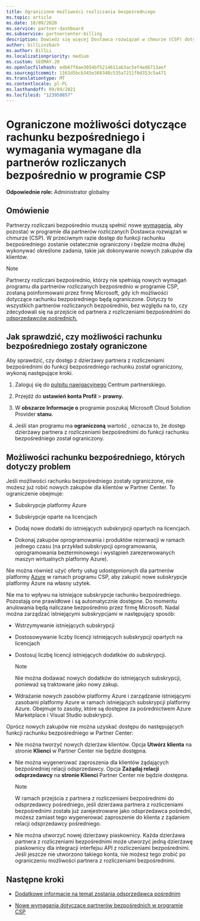 ```yaml
---
title: Ograniczone możliwości rozliczania bezpośredniego
ms.topic: article
ms.date: 10/09/2020
ms.service: partner-dashboard
ms.subservice: partnercenter-billing
description: Dowiedz się więcej Dostawca rozwiązań w chmurze (CSP) dotyczących partnerów rozliczanych bezpośrednio oraz dowiedz się, co zrobić, aby uniknąć ograniczenia możliwości. Sprawdź, czy Twoje możliwości zostały ograniczone.
author: billLinzbach
ms.author: BillLi
ms.localizationpriority: medium
ms.custom: SEOMAY.20
ms.openlocfilehash: edb67f6ae3054bf5214611ab3ac5ef4ed6713aef
ms.sourcegitcommit: 1161d5bcb345e368348c535a7211f0d353c5a471
ms.translationtype: MT
ms.contentlocale: pl-PL
ms.lasthandoff: 09/09/2021
ms.locfileid: "123958857"
---
```

# <a name="restricted-direct-bill-capabilities-and-the-requirements-needed-for-csp-direct-bill-partners"></a>Ograniczone możliwości dotyczące rachunku bezpośredniego i wymagania wymagane dla partnerów rozliczanych bezpośrednio w programie CSP

**Odpowiednie role:** Administrator globalny

## <a name="overview"></a>Omówienie

Partnerzy rozliczani bezpośrednio muszą spełnić nowe [wymagania,](direct-partner-new-requirements.md) aby pozostać w programie dla partnerów rozliczanych Dostawca rozwiązań w chmurze (CSP). W przeciwnym razie dostęp do funkcji rachunku bezpośredniego zostanie ostatecznie ograniczony i będzie można dłużej wykonywać określone zadania, takie jak dokonywanie nowych zakupów dla klientów.

> [!Note]
> Partnerzy rozliczani bezpośrednio, którzy nie spełniają nowych wymagań programu dla partnerów rozliczanych bezpośrednio w programie CSP, zostaną poinformowani przez firmę Microsoft, gdy ich możliwości dotyczące rachunku bezpośredniego będą ograniczone. Dotyczy to wszystkich partnerów rozliczanych bezpośrednio, bez względu na to, czy zdecydowali się na przejście od partnera z rozliczeniami bezpośrednimi do [odsprzedawców pośrednich.](transition-direct-to-indirect.md)  

## <a name="how-to-tell-if-your-direct-bill-capabilities-has-been-restricted"></a>Jak sprawdzić, czy możliwości rachunku bezpośredniego zostały ograniczone

Aby sprawdzić, czy dostęp z dzierżawy partnera z rozliczeniami bezpośrednimi do funkcji bezpośredniego rachunku został ograniczony, wykonaj następujące kroki.

1. Zaloguj się do [pulpitu nawigacyjnego](https://partner.microsoft.com/dashboard) Centrum partnerskiego.

2. Przejdź do **ustawień konta Profil**  >  **prawny.**

3. W **obszarze Informacje o** programie poszukaj Microsoft Cloud Solution Provider **stanu**.

4. Jeśli stan programu ma **ograniczoną** wartość , oznacza to, że dostęp dzierżawy partnera z rozliczeniami bezpośrednimi do funkcji rachunku bezpośredniego został ograniczony.

## <a name="affected-direct-bill-capabilities"></a>Możliwości rachunku bezpośredniego, których dotyczy problem

Jeśli możliwości rachunku bezpośredniego zostały ograniczone, nie możesz już robić nowych zakupów dla klientów w Partner Center. To ograniczenie obejmuje:

- Subskrypcje platformy Azure

- Subskrypcje oparte na licencjach

- Dodaj nowe dodatki do istniejących subskrypcji opartych na licencjach.

- Dokonaj zakupów oprogramowania i produktów rezerwacji w ramach jednego czasu (na przykład subskrypcji oprogramowania, oprogramowania bezterminowego i wystąpień zarezerwowanych maszyn wirtualnych platformy Azure).

Nie można również użyć oferty usług udostępnionych dla partnerów platformy [Azure](shared-services.md) w ramach programu CSP, aby zakupić nowe subskrypcje platformy Azure na własny użytek.

Nie ma to wpływu na istniejące subskrypcje rachunku bezpośredniego. Pozostają one prawidłowe i są automatycznie dostępne. Do momentu anulowania będą naliczane bezpośrednio przez firmę Microsoft. Nadal można zarządzać istniejącymi subskrypcjami w następujący sposób:

- Wstrzymywanie istniejących subskrypcji

- Dostosowywanie liczby licencji istniejących subskrypcji opartych na licencjach

- Dostosuj liczbę licencji istniejących dodatków do subskrypcji. 

    >[!Note]
    >Nie można dodawać nowych dodatków do istniejących subskrypcji, ponieważ są traktowane jako nowy zakup.

- Wdrażanie nowych zasobów platformy Azure i zarządzanie istniejącymi zasobami platformy Azure w ramach istniejących subskrypcji platformy Azure. Obejmuje to zasoby, które są dostępne za pośrednictwem Azure Marketplace i Visual Studio subskrypcji.

Oprócz nowych zakupów nie można uzyskać dostępu do następujących funkcji rachunku bezpośredniego w Partner Center:

- Nie można tworzyć nowych dzierżaw klientów. Opcja **Utwórz klienta** na stronie **Klienci** w Partner Center nie będzie dostępna.

- Nie można wygenerować zaproszenia dla klientów żądających bezpośredniej relacji odsprzedawcy. Opcja **Zażądaj relacji odsprzedawcy** na **stronie Klienci** Partner Center nie będzie dostępna.

    >[!NOTE]
    >W ramach przejścia z partnera z rozliczeniami bezpośrednimi do odsprzedawcy pośredniego, jeśli dzierżawa partnera z rozliczeniami bezpośrednimi została już zarejestrowane jako odsprzedawca pośredni, możesz zamiast tego wygenerować zaproszenie do klienta z żądaniem relacji odsprzedawcy pośredniego.

- Nie można utworzyć nowej dzierżawy piaskownicy. Każda dzierżawa partnera z rozliczeniami bezpośrednimi może utworzyć jedną dzierżawę piaskownicy dla integracji interfejsu API z rozliczeniami bezpośrednimi. Jeśli jeszcze nie utworzono takiego konta, nie możesz tego zrobić po ograniczeniu możliwości partnera z rozliczeniami bezpośrednimi.  

## <a name="next-steps"></a>Następne kroki

- [Dodatkowe informacje na temat zostania odsprzedawcą pośrednim](https://assetsprod.microsoft.com/csp-directbill-to-indirect-transition.pdf)

- [Nowe wymagania dotyczące partnerów bezpośrednich w programie CSP](direct-partner-new-requirements.md)
